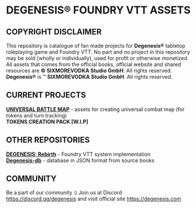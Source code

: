 # **DEGENESIS® FOUNDRY VTT ASSETS**

## COPYRIGHT DISCLAIMER

This repository is catalogue of fan made projects for **Degenesis®** tabletop roleplaying game and Foundry VTT. No part and no project in this repository may be sold (wholly or individually), used for profit or otherwise monetized. All assets that comes from the official books, official website and shared resources are **© SIXMOREVODKA Studio GmbH**. All rights reserved. **Degenesis®** is ™ **SIXMOREVODKA Studio GmbH**. All rights reserved.

## CURRENT PROJECTS

[**UNIVERSAL BATTLE MAP**](UniversalBattleMap/readMe.md) - assets for creating universal combat map (for tokens and turn tracking)  
**TOKENS CREATION PACK [W.I.P]**

## OTHER REPOSITORIES

[**DEGENESIS: Rebirth**](https://github.com/moo-man/DEGENESIS-FoundryVTT) - Foundry VTT system implementation  
[**Degenesis-db**](https://github.com/greedyj4ck/degenesis-db) - database in JSON format from source books

## COMMUNITY

Be a part of our community :) Join us at Discord https://discord.gg/degenesis and visit official site https://degenesis.com
